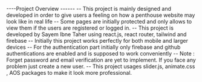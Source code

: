 ----Project Overview ------
-- This project is mainly designed and developed in order to give users a feeling on how a penthouse website may look like in real life
-- Some pages are initially protected and only allows to view them if the users are registered or logged in.
-- This project is developed by Sayem Ibne Taher using react.js, react router, tailwind and firebase 
-- Initially this project works perfectly  for both mobile and larger devices
-- For the authentication part initially only firebase and github authentications are enabled and is supposed to work conveniently 
-- Note : Forget password and email verification are yet to implement. If you face any problem just create a new user.
-- This project usages slider.js, animate.css , AOS packages to make it look more professional.

